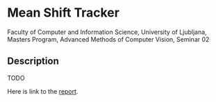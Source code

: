 # Mean Shift Tracker

Faculty of Computer and Information Science, University of Ljubljana, Masters Program, Advanced Methods of Computer Vision, Seminar 02

## Description

TODO

Here is link to the [report](#).